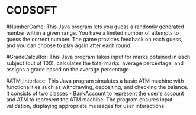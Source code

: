 # CODSOFT

#NumberGame:
This Java program lets you guess a randomly generated number within a given range. You have a limited number of attempts to guess the correct number. The game provides feedback on each guess, and you can choose to play again after each round.

#GradeCalcultor:
This Java program takes input for marks obtained in each subject (out of 100), calculates the total marks, average percentage, and assigns a grade based on the average percentage.

#ATM_Interface:
This Java program simulates a basic ATM machine with functionalities such as withdrawing, depositing, and checking the balance. It consists of two classes - BankAccount to represent the user's account and ATM to represent the ATM machine. The program ensures input validation, displaying appropriate messages for user interactions.
